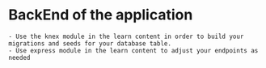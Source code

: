 # BackEnd of the application

    - Use the knex module in the learn content in order to build your migrations and seeds for your database table.
    - Use express module in the learn content to adjust your endpoints as needed
